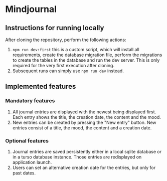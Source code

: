 # Mindjournal

## Instructions for running locally

After cloning the repository, perform the following actions:

1. `npm run dev:first` this is a custom script, which will install all requirements, create the database migration file, perform the migrations to create the tables in the database and run the dev server. This is only required for the very first execution after cloning.
2. Subsequent runs can simply use `npm run dev` instead.

## Implemented features

### Mandatory features

1. All journal entries are displayed with the newest being displayed first. Each entry shows the title, the creation date, the content and the mood.
2. New entries can be created by pressing the "New entry" button. New entries consist of a title, the mood, the content and a creation date.

### Optional features

1. Journal entries are saved persistently either in a lcoal sqlite database or in a turso database instance. Those entries are redisplayed on application launch.
2. Users can set an alternative creation date for the entries, but only for past dates.
